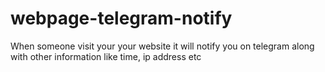 # webpage-telegram-notify
When someone visit your your website it will notify you on telegram along with other information like time, ip address etc

